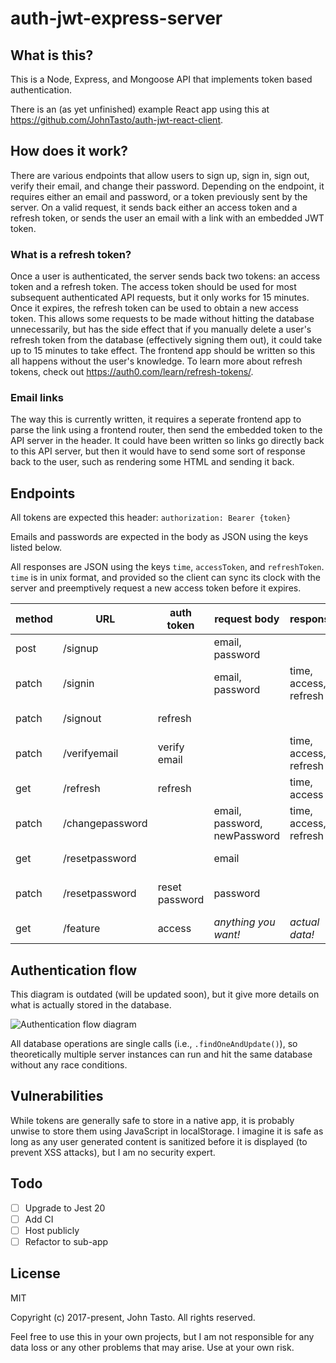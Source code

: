 # auth-jwt-express-server

## What is this?

This is a Node, Express, and Mongoose API that implements token based authentication.

There is an (as yet unfinished) example React app using this at https://github.com/JohnTasto/auth-jwt-react-client.

## How does it work?

There are various endpoints that allow users to sign up, sign in, sign out, verify their email, and change their password. Depending on the endpoint, it requires either an email and password, or a token previously sent by the server. On a valid request, it sends back either an access token and a refresh token, or sends the user an email with a link with an embedded JWT token.

### What is a refresh token?

Once a user is authenticated, the server sends back two tokens: an access token and a refresh token. The access token should be used for most subsequent authenticated API requests, but it only works for 15 minutes. Once it expires, the refresh token can be used to obtain a new access token. This allows some requests to be made without hitting the database unnecessarily, but has the side effect that if you manually delete a user's refresh token from the database (effectively signing them out), it could take up to 15 minutes to take effect. The frontend app should be written so this all happens without the user's knowledge. To learn more about refresh tokens, check out https://auth0.com/learn/refresh-tokens/.

### Email links

The way this is currently written, it requires a seperate frontend app to parse the link using a frontend router, then send the embedded token to the API server in the header. It could have been written so links go directly back to this API server, but then it would have to send some sort of response back to the user, such as rendering some HTML and sending it back.

## Endpoints

All tokens are expected this header: `authorization: Bearer {token}`

Emails and passwords are expected in the body as JSON using the keys listed below.

All responses are JSON using the keys `time`, `accessToken`, and `refreshToken`. `time` is in unix format, and provided so the client can sync its clock with the server and preemptively request a new access token before it expires.

method | URL             | auth token     | request body                 | response              | email          | status codes
------ | --------------- | -------------- | ---------------------------- | --------------------- | -------------- | -------------
post   | /signup         |                | email, password              |                       | verification   | 201, 422
patch  | /signin         |                | email, password              | time, access, refresh |                | 200, 401, 422
patch  | /signout        | refresh        |                              |                       |                | 200, 401
patch  | /verifyemail    | verify email   |                              | time, access, refresh |                | 200, 401
get    | /refresh        | refresh        |                              | time, access          |                | 200, 401
patch  | /changepassword |                | email, password, newPassword | time, access, refresh |                | 200, 401, 422
get    | /resetpassword  |                | email                        |                       | reset password | 200, 401
patch  | /resetpassword  | reset password | password                     |                       |                | 200, 401, 422
get    | /feature        | access         | *anything you want!*         | *actual data!*        |                | 200, *??*

## Authentication flow

This diagram is outdated (will be updated soon), but it give more details on what is actually stored in the database.

![Authentication flow diagram](https://cdn.rawgit.com/JohnTasto/auth-jwt-express-server/f95df89f1454a188789823aaf46aacbd00bd265a/docs/auth-flows.svg "Authentication flow diagram")

All database operations are single calls (i.e., `.findOneAndUpdate()`), so theoretically multiple server instances can run and hit the same database without any race conditions.

## Vulnerabilities

While tokens are generally safe to store in a native app, it is probably unwise to store them using JavaScript in localStorage. I imagine it is safe as long as any user generated content is sanitized before it is displayed (to prevent XSS attacks), but I am no security expert.

## Todo

- [ ] Upgrade to Jest 20
- [ ] Add CI
- [ ] Host publicly
- [ ] Refactor to sub-app

## License

MIT

Copyright (c) 2017-present, John Tasto. All rights reserved.

Feel free to use this in your own projects, but I am not responsible for any data loss or any other problems that may arise. Use at your own risk.

